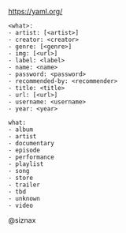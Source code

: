 https://yaml.org/

    <what>:
    - artist: [<artist>]
    - creator: <creator>
    - genre: [<genre>]
    - img: [<url>]
    - label: <label>
    - name: <name>
    - password: <password>
    - recommended-by: <recommender>
    - title: <title>
    - url: [<url>]
    - username: <username>
    - year: <year>

    what:
    - album
    - artist
    - documentary
    - episode
    - performance
    - playlist
    - song
    - store
    - trailer
    - tbd
    - unknown
    - video


@siznax
